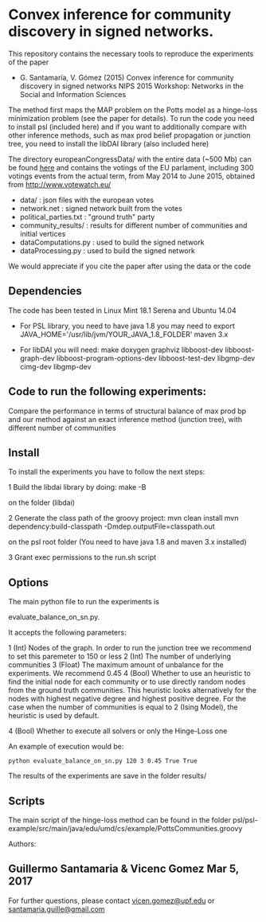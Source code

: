 # Convex inference for community discovery in signed networks. 

This repository contains the necessary tools to reproduce the experiments of
the paper

* G. Santamaría, V. Gómez (2015)
  Convex inference for community discovery in signed networks
  NIPS 2015 Workshop: Networks in the Social and Information Sciences

The method first maps the MAP problem on the Potts model as a hinge-loss
minimization problem (see the paper for details).  To run the code you need to
install psl (included here) and if you want to additionally compare with other
inference methods, such as max prod belief propagation or junction tree, you
need to install the libDAI library (also included here)

The directory europeanCongressData/ with the entire data (~500 Mb) can be found [here](https://zenodo.org/record/345950#.XBgqqhNKhQI) and contains the votings of the EU
parlament, including 300 votings events from the actual term, from May 2014 to
June 2015, obtained from http://www.votewatch.eu/

- data/ 		: json files with the european votes
- network.net		: signed network built from the votes
- political_parties.txt	: "ground truth" party
- community_results/	: results for different number of communities and
			  initial vertices
- dataComputations.py	: used to build the signed network
- dataProcessing.py	: used to build the signed network

We would appreciate if you cite the paper after using the data or the code

## Dependencies

The code has been tested in Linux Mint 18.1 Serena and Ubuntu 14.04

- For PSL library, you need to have
	java 1.8
	you may need to export JAVA_HOME='/usr/lib/jvm/YOUR_JAVA_1.8_FOLDER'
	maven 3.x

- For libDAI you will need:
	make doxygen graphviz libboost-dev libboost-graph-dev
	libboost-program-options-dev libboost-test-dev libgmp-dev cimg-dev
	libgmp-dev

## Code to run the following experiments:

Compare the performance in terms of structural balance of max prod bp and our
method against an exact inference method (junction tree), with different number
of communities 

## Install 

To install the experiments you have to follow the next steps:

1 Build the libdai library by doing:
	make -B

on the folder (libdai)

2 Generate the class path of the groovy project:
	mvn clean install
	mvn dependency:build-classpath -Dmdep.outputFile=classpath.out

on the psl root folder (You need to have java 1.8 and maven 3.x installed)

3 Grant exec permissions to the run.sh script

## Options

The main python file to run the experiments is

evaluate_balance_on_sn.py.

It accepts the following parameters:

1 (Int) Nodes of the graph. In order to run the junction tree we recommend to
	set this paremeter to 150 or less
2 (Int) The number of underlying communities
3 (Float) The maximum amount of unbalance for the experiments. We recommend 0.45
4 (Bool) Whether to use an heuristic to find the initial node for each
	community or to use directly random nodes from the ground truth communities.
	This heuristic looks alternatively for the nodes with highest negative degree
	and highest positive degree.  For the case when the number of communities is
	equal to 2 (Ising Model), the heuristic is used by default.
	
4 (Bool) Whether to execute all solvers or only the Hinge-Loss one


An example of execution would be:

	python evaluate_balance_on_sn.py 120 3 0.45 True True
        
The results of the experiments are save in the folder results/

## Scripts

The main script of the hinge-loss method can be found in the folder
psl/psl-example/src/main/java/edu/umd/cs/example/PottsCommunities.groovy


Authors:

Guillermo Santamaria & Vicenc Gomez
Mar 5, 2017
-----------------------------------

For further questions, please contact vicen.gomez@upf.edu or santamaria.guille@gmail.com

